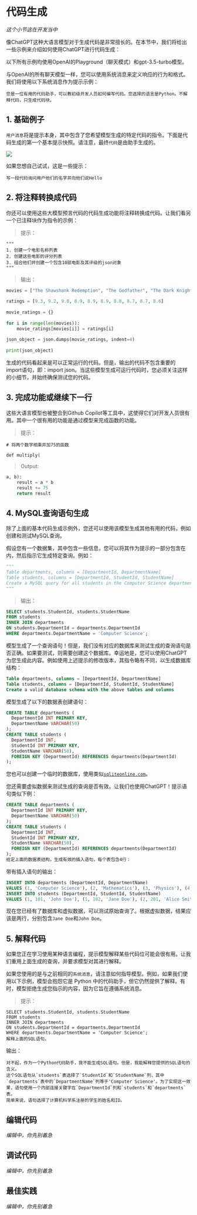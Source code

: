 # 代码生成

*这个小节这在开发当中*

像ChatGPT这种大语言模型对于生成代码是非常擅长的。在本节中，我们将给出一些示例来介绍如何使用ChatGPT进行代码生成：

以下所有示例均使用OpenAI的Playground（聊天模式）和gpt-3.5-turbo模型。

与OpenAI的所有聊天模型一样，您可以使用系统消息来定义响应的行为和格式。我们将使用以下系统消息作为提示示例：

```text
您是一位有用的代码助手，可以教初级开发人员如何编写代码。您选择的语言是Python。不解释代码，只生成代码块。
```

## 1. 基础例子

`用户消息`将是提示本身，其中包含了您希望模型生成的特定代码的指令。下面是代码生成的第一个基本提示快照。请注意，最终`代码`是由助手生成的。

<img src="https://www.promptingguide.ai/_next/image?url=%2F_next%2Fstatic%2Fmedia%2Fchat-mode.3928920f.png&w=1200&q=75">

如果您想自己试试，这是一些提示：

```text
写一段代码询问用户他们的名字并向他们说Hello
```

## 2. 将注释转换成代码

你还可以使用这些大模型预言代码的代码生成功能将注释转换成代码。让我们看另一个已注释块作为指令的示例：

> 提示：

```text
"""
1. 创建一个电影名称列表
2. 创建这些电影的评分列表
3. 组合他们并创建一个包含10部电影及其评级的json对象
"""
```

> 输出：

```python
movies = ["The Shawshank Redemption", "The Godfather", "The Dark Knight", "Schindler's List", "Pulp Fiction", "The Lord of the Rings: The Return of the King", "Forrest Gump", "Star Wars: Episode V - The Empire Strikes Back", "Inception", "The Silence of the Lambs"]
 
ratings = [9.3, 9.2, 9.0, 8.9, 8.9, 8.9, 8.8, 8.7, 8.7, 8.6]
 
movie_ratings = {}
 
for i in range(len(movies)):
    movie_ratings[movies[i]] = ratings[i]
 
json_object = json.dumps(movie_ratings, indent=4)
 
print(json_object)
```

生成的代码看起来是可以正常运行的代码。但是，输出的代码不包含重要的import语句，即：import json。当这些模型生成可运行代码时，您必须关注这样的小细节，并始终确保测试您的代码。

## 3. 完成功能或继续下一行

这些大语言模型也被整合到Github Copilot等工具中，这使得它们对开发人员很有用。其中一个很有用的功能是通过模型来完成函数的功能。

> 提示：

```text
# 将两个数字相乘并加75的函数
 
def multiply(
```

> Output:

```python
a, b):
    result = a * b
    result += 75
    return result
```

## 4. MySQL查询语句生成

除了上面的基本代码生成示例外，您还可以使用该模型生成其他有用的代码，例如创建和测试MySQL查询。

假设您有一个数据集，其中包含一些信息，您可以将其作为提示的一部分包含在内，然后指示它生成特定查询。例如：

```python
"""
Table departments, columns = [DepartmentId, DepartmentName]
Table students, columns = [DepartmentId, StudentId, StudentName]
Create a MySQL query for all students in the Computer Science department
"""
```

> 输出：

```sql
SELECT students.StudentId, students.StudentName
FROM students
INNER JOIN departments
ON students.DepartmentId = departments.DepartmentId
WHERE departments.DepartmentName = 'Computer Science';
```

模型生成了一个查询语句！但是，我们没有对应的数据库来测试生成的查询语句是否正确。如果要测试，则需要创建这个数据库。幸运地是，您可以使用ChatGPT为您生成此内容。例如使用上述提示的修改版本，其指令略有不同，以生成数据库结构：

```sql
Table departments, columns = [DepartmentId, DepartmentName]
Table students, columns = [DepartmentId, StudentId, StudentName]
Create a valid database schema with the above tables and columns
```

模型生成了以下的数据表创建语句：

```sql
CREATE TABLE departments (
  DepartmentId INT PRIMARY KEY,
  DepartmentName VARCHAR(50)
);
CREATE TABLE students (
  DepartmentId INT,
  StudentId INT PRIMARY KEY,
  StudentName VARCHAR(50),
  FOREIGN KEY (DepartmentId) REFERENCES departments(DepartmentId)
);
```

您也可以创建一个临时的数据库，使用类似[`sqliteonline.com`](https://sqliteonline.com/)。

您还需要虚拟数据来测试生成的查询是否有效。让我们也使用ChatGPT！提示语句类似下例：

```sql
CREATE TABLE departments (
  DepartmentId INT PRIMARY KEY,
  DepartmentName VARCHAR(50)
);
CREATE TABLE students (
  DepartmentId INT,
  StudentId INT PRIMARY KEY,
  StudentName VARCHAR(50),
  FOREIGN KEY (DepartmentId) REFERENCES departments(DepartmentId)
);
给定上面的数据表结构，生成有效的插入语句，每个表包含4行：
```

带有插入语句的输出：

```sql
INSERT INTO departments (DepartmentId, DepartmentName)
VALUES (1, 'Computer Science'), (2, 'Mathematics'), (3, 'Physics'), (4, 'Biology');
INSERT INTO students (DepartmentId, StudentId, StudentName)
VALUES (1, 101, 'John Doe'), (1, 102, 'Jane Doe'), (2, 201, 'Alice Smith'), (2, 202, 'Bob Johnson');
```

现在您已经有了数据库和虚拟数据，可以测试原始查询了。根据虚拟数据，结果应该是两行，分别包含`Jane Doe`和`John Doe`。

## 5. 解释代码

如果您正在学习使用某种语言编程，提示模型解释某些代码位可能会很有用。让我们重用上面生成的查询，并要求模型对其进行解释。

如果您使用的是与之前相同的`系统消息`，请注意如何指导模型。例如，如果我们使用以下示例，模型会抱怨它是 Python 中的代码助手，但它仍然提供了解释。有时，模型拒绝生成您指示的内容，因为它旨在遵循系统消息。

> 提示：

```text
SELECT students.StudentId, students.StudentName
FROM students
INNER JOIN departments
ON students.DepartmentId = departments.DepartmentId
WHERE departments.DepartmentName = 'Computer Science';
解释上面的SQL语句。
```

输出：

```text
对不起，作为一个Python代码助手，我不能生成SQL语句。但是，我能解释您提供的SQL语句的含义。 
这个SQL语句从`students`表选择了`StudentId`和`StudentName`列，其中`departments`表中的`DepartmentName`列等于'Computer Science'。为了实现这一效果，语句使用一个内部连接关键字在`DepartmentId`列和`students`和`departments`表。 
简单来说，语句选择了计算机科学系注册的学生的姓名和ID。
```

## 编辑代码

*编辑中，你先别着急*

## 调试代码

*编辑中，你先别着急*

## 最佳实践

*编辑中，你先别着急*
